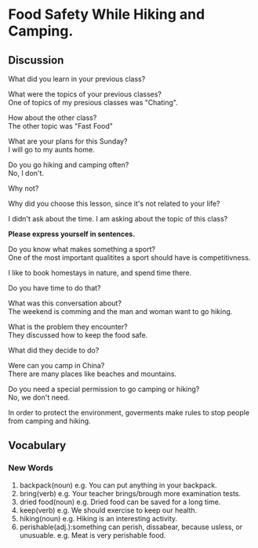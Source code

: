 # Food Safety While Hiking and Camping. 
## Discussion
What did you learn in your previous class?  

What were the topics of your previous classes?  
One of topics of my presious classes was "Chating".  

How about the other class?  
The other topic was "Fast Food"  

What are your plans for this Sunday?  
I will go to my aunts home.  

Do you go hiking and camping often?  
No, I don't.  

Why not?  

Why did you choose this lesson, since it's not related to your life?  

I didn't ask about the time. I am asking about the topic of this class?  


**Please express yourself in sentences.**

Do you know what makes something a sport?  
One of the most important qualitites a sport should have is competitivness.  

I like to book homestays in nature, and spend time there.  

Do you have time to do that?  

What was this conversation about?  
The weekend is comming and the man and woman want to go hiking.  

What is the problem they encounter?  
They discussed how to keep the food safe.  

What did they decide to do?  

Were can you camp in China?  
There are many places like beaches and mountains.  

Do you need a special permission to go camping or hiking?  
No, we don't need.  

In order to protect the environment, goverments make rules to stop people from camping and hiking.  

## Vocabulary
### New Words
1. backpack(noun) e.g. You can put anything in your backpack.
1. bring(verb) e.g. Your teacher brings/brough more examination tests. 
1. dried food(noun) e.g. Dried food can be saved for a long time.
1. keep(verb) e.g. We should exercise to keep our health.
1. hiking(noun) e.g. Hiking is an interesting activity.
1. perishable(adj.):something can perish, dissabear, because usless, or unusuable. e.g. Meat is very perishable food.   
